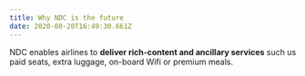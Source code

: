 ```yaml
---
title: Why NDC is the future
date: 2020-08-20T16:49:30.661Z
---
```

NDC enables airlines to **deliver rich-content and ancillary services** such us paid seats, extra luggage, on-board Wifi or premium meals.